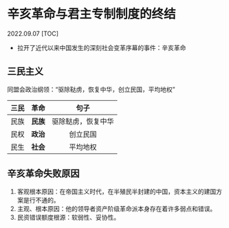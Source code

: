 # 辛亥革命与君主专制制度的终结
2022.09.07
[TOC]

* 拉开了近代以来中国发生的深刻社会变革序幕的事件：辛亥革命

## 三民主义

同盟会政治纲领：“驱除鞑虏，恢复中华，创立民国，平均地权”

| 三民 |   革命   |        句子        |
| :--: | :------: | :----------------: |
| 民族 | **民族** | 驱除鞑虏，恢复中华 |
| 民权 | **政治** |      创立民国      |
| 民生 | **社会** |      平均地权      |

## 辛亥革命失败原因

1. 客观根本原因：在帝国主义时代，在半殖民半封建的中国，资本主义的建国方案是行不通的。
2. 主观、根本原因：他的领导者资产阶级革命派本身存在着许多弱点和错误。
3. 民资错误额度根源：软弱性、妥协性。
